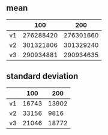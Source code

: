## mean
| |100|200|
|---|---|---|
|v1|276288420|276301660|
|v2|301321806|301329240|
|v3|290934881|290934635|
## standard deviation
| |100|200|
|---|---|---|
|v1|16743|13902|
|v2|33156|9816|
|v3|21046|18772|
